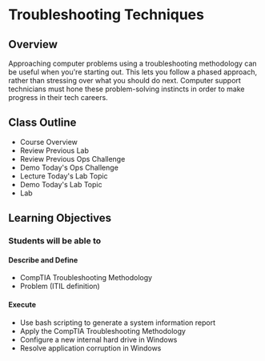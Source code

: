 # Troubleshooting Techniques

## Overview

Approaching computer problems using a troubleshooting methodology can be useful when you're starting out. This lets you follow a phased approach, rather than stressing over what you should do next. Computer support technicians must hone these problem-solving instincts in order to make progress in their tech careers.

## Class Outline

- Course Overview
- Review Previous Lab
- Review Previous Ops Challenge
- Demo Today's Ops Challenge
- Lecture Today's Lab Topic
- Demo Today's Lab Topic
- Lab

## Learning Objectives

### Students will be able to

#### Describe and Define

- CompTIA Troubleshooting Methodology
- Problem (ITIL definition)

#### Execute

- Use bash scripting to generate a system information report
- Apply the CompTIA Troubleshooting Methodology
- Configure a new internal hard drive in Windows
- Resolve application corruption in Windows